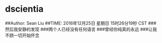 # dscientia
##Author: Sean Liu
##TIME: 2016年12月25日 星期日 15时26分19秒 CST
###然后我安静的发现
###两个人已经没有任何语言
###曾经你纯真的永远
###让我不顾一切开始怀念
